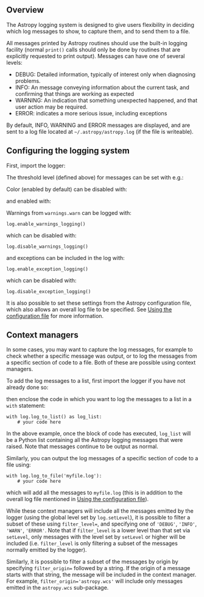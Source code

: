 ## Overview

The Astropy logging system is designed to give users flexibility in deciding
which log messages to show, to capture them, and to send them to a file.

All messages printed by Astropy routines should use the built-in logging
facility (normal `print()` calls should only be done by routines that are
explicitly requested to print output). Messages can have one of several
levels:

* DEBUG: Detailed information, typically of interest only when diagnosing
  problems.
* INFO: An message conveying information about the current task, and
  confirming that things are working as expected
* WARNING: An indication that something unexpected happened, and that user
  action may be required.
* ERROR: indicates a more serious issue, including exceptions

By default, INFO, WARNING and ERROR messages are displayed, and are sent to a
log file located at `~/.astropy/astropy.log` (if the file is writeable).

## Configuring the logging system

First, import the logger:

The threshold level (defined above) for messages can be set with e.g.:

Color (enabled by default) can be disabled with:

and enabled with:

Warnings from `warnings.warn` can be logged with:

```
log.enable_warnings_logging()
```

which can be disabled with:

```
log.disable_warnings_logging()
```

and exceptions can be included in the log with:

```
log.enable_exception_logging()
```

which can be disabled with:

```
log.disable_exception_logging()
```

It is also possible to set these settings from the Astropy configuration file,
which also allows an overall log file to be specified. See
[Using the configuration file](#using-the-configuration-file) for more information.

## Context managers

In some cases, you may want to capture the log messages, for example to check
whether a specific message was output, or to log the messages from a specific
section of code to a file. Both of these are possible using context managers.

To add the log messages to a list, first import the logger if you have not
already done so:

then enclose the code in which you want to log the messages to a list in a
`with` statement:

```
with log.log_to_list() as log_list:
    # your code here
```

In the above example, once the block of code has executed, `log_list` will
be a Python list containing all the Astropy logging messages that were raised.
Note that messages continue to be output as normal.

Similarly, you can output the log messages of a specific section of code to a
file using:

```
with log.log_to_file('myfile.log'):
    # your code here
```

which will add all the messages to `myfile.log` (this is in addition to the
overall log file mentioned in [Using the configuration file](#using-the-configuration-file)).

While these context managers will include all the messages emitted by the
logger (using the global level set by `log.setLevel`), it is possible to
filter a subset of these using `filter_level=`, and specifying one of
`'DEBUG'`, `'INFO'`, `'WARN'`, `'ERROR'`. Note that if
`filter_level` is a lower level than that set via `setLevel`, only
messages with the level set by `setLevel` or higher will be included (i.e.
`filter_level` is only filtering a subset of the messages normally emitted
by the logger).

Similarly, it is possible to filter a subset of the messages by origin by
specifying `filter_origin=` followed by a string. If the origin of a message
starts with that string, the message will be included in the context manager.
For example, `filter_origin='astropy.wcs'` will include only messages
emitted in the `astropy.wcs` sub-package.